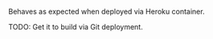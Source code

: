 Behaves as expected when deployed via Heroku container.  

TODO: Get it to build via Git deployment.

